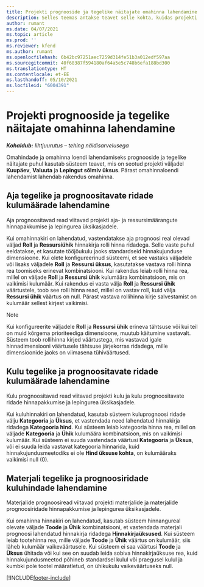 ```yaml
---
title: Projekti prognooside ja tegelike näitajate omahinna lahendamine
description: Selles teemas antakse teavet selle kohta, kuidas projekti prognooside ja tegelike näitajate omahinda lahendatakse.
author: rumant
ms.date: 04/07/2021
ms.topic: article
ms.prod: ''
ms.reviewer: kfend
ms.author: rumant
ms.openlocfilehash: 6b42bc97251aec7259d314fe51b3a012edf597aa
ms.sourcegitcommit: 40f68387f594180af64a5e5c748b6efa188bd300
ms.translationtype: HT
ms.contentlocale: et-EE
ms.lasthandoff: 05/10/2021
ms.locfileid: "6004391"
---
```

# <a name="resolve-cost-prices-on-project-estimates-and-actuals"></a>Projekti prognooside ja tegelike näitajate omahinna lahendamine 

_**Kohaldub:** lihtjuurutus – tehing näidisarvelusega_

Omahindade ja omahinna loendi lahendamiseks prognooside ja tegelike näitajate puhul kasutab süsteem teavet, mis on seotud projekti väljadel **Kuupäev**, **Valuuta** ja **Lepingut sõlmiv üksus**. Pärast omahinnaloendi lahendamist lahendab rakendus omahinna.

## <a name="resolving-cost-rates-on-actual-and-estimate-lines-for-time"></a>Aja tegelike ja prognoositavate ridade kulumäärade lahendamine

Aja prognoositavad read viitavad projekti aja- ja ressursimäärangute hinnapakkumise ja lepingurea üksikasjadele.

Kui omahinnakiri on lahendatud, vastendatakse aja prognoosi real olevad väljad **Roll** ja **Ressursiühik** hinnakirja rolli hinna ridadega. Selle vaste puhul eeldatakse, et kasutate tööjõukulu jaoks standardseid hinnakujunduse dimensioone. Kui olete konfigureerinud süsteemi, et see vastaks väljadele või lisaks väljadele **Roll** ja **Ressursi üksus**, kasutatakse vastava rolli hinna rea toomiseks erinevat kombinatsiooni. Kui rakendus leiab rolli hinna rea, millel on väljade **Roll** ja **Ressursi ühik** kulumäära kombinatsioon, mis on vaikimisi kulumäär. Kui rakendus ei vasta välja **Roll** ja **Ressursi ühik** väärtustele, toob see rolli hinna read, millel on vastav roll, kuid välja **Ressursi ühik** väärtus on null. Pärast vastava rollihinna kirje salvestamist on kulumäär sellest kirjest vaikimisi. 

> [!NOTE]
> Kui konfigureerite väljadele **Roll** ja **Ressursi ühik** erineva tähtsuse või kui teil on muid kõrgema prioriteediga dimensioone, muutub käitumine vastavalt. Süsteem toob rollihinna kirjed väärtustega, mis vastavad igale hinnadimensiooni väärtusele tähtsuse järjekorras ridadega, mille dimensioonide jaoks on viimasena tühiväärtused.

## <a name="resolving-cost-rates-on-actual-and-estimate-lines-for-expense"></a>Kulu tegelike ja prognoositavate ridade kulumäärade lahendamine

Kulu prognoositavad read viitavad projekti kulu ja kulu prognoositavate ridade hinnapakkumise ja lepingurea üksikasjadele.

Kui kuluhinnakiri on lahendatud, kasutab süsteem kuluprognoosi ridade välju **Kategooria** ja **Üksus**, et vastendada need lahendatud hinnakirja ridadega **Kategooria hind**. Kui süsteem leiab kategooria hinna rea, millel on väljade **Kategooria** ja **Ühik** kulumäära kombinatsioon, mis on vaikimisi kulumäär. Kui süsteem ei suuda vastendada väärtusi **Kategooria** ja **Üksus**, või ei suuda leida vastavat kategooria hinnarida, kuid hinnakujundusmeetodiks ei ole **Hind üksuse kohta**, on kulumääraks vaikimisi null (0).

## <a name="resolving-cost-rates-on-actual-and-estimate-lines-for-material"></a>Materjali tegelike ja prognoosiridade kuluhindade lahendamine

Materjalide prognoosiread viitavad projekti materjalide ja materjalide prognoosiridade hinnapakkumise ja lepingurea üksikasjadele.

Kui omahinna hinnakiri on lahendatud, kasutab süsteem hinnangureal olevate väljade **Toode** ja **Ühik** kombinatsiooni, et vastendada materjali prognoosi lahendatud hinnakirja ridadega **Hinnakirjaüksused**. Kui süsteem leiab tootehinna rea, mille väljade **Toode** ja **Ühik** väärtus on kulumäär, siis läheb kulumäär vaikeväärtusele. Kui süsteem ei saa väärtusi **Toode** ja **Üksus** ühitada või kui see on suudab leida sobiva hinnakirjaüksuse rea, kuid hinnakujundusmeetod põhineb standardsel kulul või praegusel kulul ja kumbki pole tootel määratletud, on ühikukulu vaikeväärtuseks null.


[!INCLUDE[footer-include](../../includes/footer-banner.md)]
